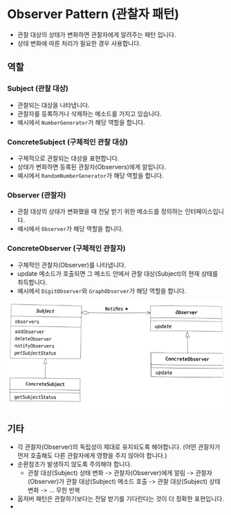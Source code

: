 # Observer Pattern (관찰자 패턴)

- 관찰 대상의 상태가 변화하면 관찰자에게 알려주는 패턴 입니다.
- 상태 변화에 따른 처리가 필요한 경우 사용합니다.

## 역할

### Subject (관찰 대상)

- 관찰되는 대상을 나타냅니다.
- 관찰자를 등록하거나 삭제하는 메소드를 가지고 있습니다.
- 예시에서 `NumberGenerator`가 해당 역할을 합니다.

### ConcreteSubject (구체적인 관찰 대상)

- 구체적으로 관찰되는 대상을 표현합니다.
- 상태가 변화하면 등록된 관찰자(Observers)에게 알립니다.
- 예시에서 `RandomNumberGenerator`가 해당 역할을 합니다.

### Observer (관찰자)

- 관찰 대상의 상태가 변화했을 때 전달 받기 위한 메소드를 정의하는 인터페이스입니다.
- 예시에서 `Observer`가 해당 역할을 합니다.

### ConcreteObserver (구체적인 관찰자)

- 구체적인 관찰자(Observer)를 나타냅니다.
- update 메소드가 호출되면 그 메소드 안에서 관찰 대상(Subject)의 현재 상태를 취득합니다.
- 예시에서 `DigitObserver`와 `GraphObserver`가 해당 역할을 합니다.

![옵저버 패턴](../image/observer_pattern.png)

## 기타

- 각 관찰자(Observer)의 독립성이 제대로 유지되도록 해야합니다. (어떤 관찰자가 먼저 호출해도 다른 관찰자에게 영향을 주지 않아야 합니다.)
- 순환참조가 발생하지 않도록 주의해야 합니다. 
  - 관찰 대상(Subject) 상태 변화 -> 관찰자(Observer)에게 알림 -> 관찰자(Observer)가 관찰 대상(Subject) 메소드 호출 -> 관찰 대상(Subject) 상태 변화 -> ... 무한 반복
- 옵저버 패턴은 관찰하기보다는 전달 받기를 기다린다는 것이 더 정확한 표현입니다.
- 
